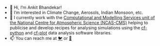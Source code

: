 - 👋 Hi, I’m Ankit Bhandekar!
- 👀 I’m interested in Climate Change, Aerosols, Indian Monsoon, etc.
- 🌱 I currently work with the [Computational and Modelling Services unit of the National Centre for Atmospheric Science (NCAS-CMS)](https://cms.ncas.ac.uk/) helping to publicise and develop recipes for analysing simulations using the [cf-python](https://ncas-cms.github.io/cf-python) and [cf-plot](https://ajheaps.github.io/cf-plot) data analysis software libraries. 
- 📫 You can reach me at [:bird:](https://www.twitter.com/bewithankit) or [:incoming_envelope:](mailto:ankit.bhandekar@ncas.ac.uk)
<!---
bewithankit/bewithankit is a ✨ special ✨ repository because its `README.md` (this file) appears on your GitHub profile.
You can click the Preview link to take a look at your changes.
--->

<!---
- 🌱 I’m currently learning ... 
- 💞️ I’m looking to collaborate on ...
--->
